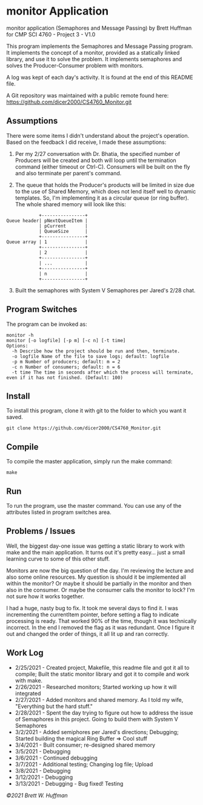 # monitor Application

monitor application (Semaphores and Message Passing) by Brett Huffman for CMP SCI 4760 - Project 3 - V1.0

This program implements the Semaphores and Message Passing program.  It implements the concept of a monitor, provided as a statically linked library, and use it to solve the problem.  It implements semaphores and solves the Producer-Consumer problem with monitors.

A log was kept of each day's activity.  It is found at the end of this README file.

A Git repository was maintained with a public remote found here: https://github.com/dicer2000/CS4760_Monitor.git

## Assumptions

There were some items I didn't understand about the project's operation.  Based on the feedback I did receive, I made these assumptions:

1. Per my 2/27 conversation with Dr. Bhatia, the specified number of Producers will be created and both will loop until the termination command (either timeout or Ctrl-C). Consumers will be built on the fly and also terminate per parent's command.

2. The queue that holds the Producer's products will be limited in size due to the use of Shared Memory, which does not lend itself well to dynamic templates.  So, I'm implementing it as a circular queue (or ring buffer).  The whole shared memory will look like this:
```
            +----------------+
Queue header| pNextQueueItem |
            | pCurrent       |
            | QueueSize      |
            +----------------+
Queue array | 1              |
            +----------------+
            | 2              |
            +----------------+
            | ...            |
            +----------------+
            | n              |
            +----------------+
```
3. Built the semaphores with System V Semaphores per Jared's 2/28 chat.


## Program Switches
The program can be invoked as:

```
monitor -h
monitor [-o logfile] [-p m] [-c n] [-t time]
Options:
  -h Describe how the project should be run and then, terminate.
  -o logfile Name of the file to save logs; default: logfile
  -p m Number of producers; default: m = 2
  -c n Number of consumers; default: n = 6
  -t time The time in seconds after which the process will terminate, even if it has not finished. (Default: 100)
```

## Install
To install this program, clone it with git to the folder to which you want 
it saved.
```
git clone https://github.com/dicer2000/CS4760_Monitor.git
```
## Compile
To compile the master application, simply run the make command:
```
make
```
## Run
To run the program, use the master command.  You can use any of the attributes listed in program switches area.

## Problems / Issues

Well, the biggest day-one issue was getting a static library to work with make and the main application.  It turns out it's pretty easy... just a small learning curve to some of this other stuff.

Monitors are now the big question of the day.  I'm reviewing the lecture and also some online resources.  My question is should it be implemented all within the monitor?  Or maybe it should be partially in the monitor and then also in the consumer.  Or maybe the consumer calls the monitor to lock?  I'm not sure how it works together.

I had a huge, nasty bug to fix.  It took me several days to find it.  I was incrementing the currentItem pointer, before setting a flag to indicate processing is ready.  That worked 90% of the time, though it was technically incorrect.  In the end I removed the flag as it was redundant.  Once I figure it out and changed the order of things, it all lit up and ran correctly.

## Work Log

- 2/25/2021 - Created project, Makefile, this readme file and got it all to compile; Built the static monitor library and got it to compile and work with make.
- 2/26/2021 - Researched monitors; Started working up how it will integrated
- 2/27/2021 - Added monitors and shared memory.  As I told my wife, "Everything but the hard stuff."
- 2/28/2021 - Spent the day trying to figure out how to address the issue of Semaphores in this project.  Going to build them with System V Semaphores
- 3/2/2021  - Added semiphores per Jared's directions; Debugging; Started building the magical Ring Buffer => Cool stuff
- 3/4/2021  - Built consumer; re-designed shared memory
- 3/5/2021  - Debugging
- 3/6/2021  - Continued debugging
- 3/7/2021  - Additional testing; Changing log file; Upload
- 3/8/2021  - Debugging
- 3/12/2021 - Debugging
- 3/13/2021 - Debugging - Bug fixed! Testing

*©2021 Brett W. Huffman*